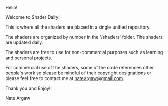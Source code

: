 Hello!

Welcome to Shader Daily!

This is where all the shaders are placed in a single unified repository. 

The shaders are organized by number in the '/shaders' folder. The shaders are updated daily.

The shaders are free to use for non-commercial purposes such as learning and personal projects.

For commercial use of the shaders, some of the code references other people's work so please be mindful of their copyright designations or please feel free to contact me at nateargaw@gmail.com.

Thank you and Enjoy!!

Nate Argaw
